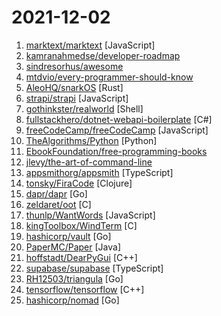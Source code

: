 # 2021-12-02

1. [marktext/marktext](https://github.com/marktext/marktext "📝A simple and elegant markdown editor, available for Linux, macOS and Windows.") [JavaScript]
2. [kamranahmedse/developer-roadmap](https://github.com/kamranahmedse/developer-roadmap "Roadmap to becoming a web developer in 2021") 
3. [sindresorhus/awesome](https://github.com/sindresorhus/awesome "😎 Awesome lists about all kinds of interesting topics") 
4. [mtdvio/every-programmer-should-know](https://github.com/mtdvio/every-programmer-should-know "A collection of (mostly) technical things every software developer should know about") 
5. [AleoHQ/snarkOS](https://github.com/AleoHQ/snarkOS "A Decentralized Operating System for Zero-Knowledge Applications") [Rust]
6. [strapi/strapi](https://github.com/strapi/strapi "🚀 Open source Node.js Headless CMS to easily build customisable APIs") [JavaScript]
7. [gothinkster/realworld](https://github.com/gothinkster/realworld "The mother of all demo apps — Exemplary fullstack Medium.com clone powered by React, Angular, Node, Django, and many more 🏅") [Shell]
8. [fullstackhero/dotnet-webapi-boilerplate](https://github.com/fullstackhero/dotnet-webapi-boilerplate "Clean Architecture Template for .NET 6.0 WebApi built with Multitenancy Support.") [C#]
9. [freeCodeCamp/freeCodeCamp](https://github.com/freeCodeCamp/freeCodeCamp "freeCodeCamp.org's open-source codebase and curriculum. Learn to code for free.") [JavaScript]
10. [TheAlgorithms/Python](https://github.com/TheAlgorithms/Python "All Algorithms implemented in Python") [Python]
11. [EbookFoundation/free-programming-books](https://github.com/EbookFoundation/free-programming-books "📚 Freely available programming books") 
12. [jlevy/the-art-of-command-line](https://github.com/jlevy/the-art-of-command-line "Master the command line, in one page") 
13. [appsmithorg/appsmith](https://github.com/appsmithorg/appsmith "Low code project build any custom business software like admin panels, internal tools, and dashboards. Use 35+ pre-built UI widgets that connect to any database, GraphQL or REST API. Write all logic in Javascript.") [TypeScript]
14. [tonsky/FiraCode](https://github.com/tonsky/FiraCode "Free monospaced font with programming ligatures") [Clojure]
15. [dapr/dapr](https://github.com/dapr/dapr "Dapr is a portable, event-driven, runtime for building distributed applications across cloud and edge.") [Go]
16. [zeldaret/oot](https://github.com/zeldaret/oot "Decompilation of The Legend of Zelda: Ocarina of Time") [C]
17. [thunlp/WantWords](https://github.com/thunlp/WantWords "An open-source online reverse dictionary.") [JavaScript]
18. [kingToolbox/WindTerm](https://github.com/kingToolbox/WindTerm "A quicker and better cross-platform SSH/Sftp/Shell/Telnet/Serial terminal.") [C]
19. [hashicorp/vault](https://github.com/hashicorp/vault "A tool for secrets management, encryption as a service, and privileged access management") [Go]
20. [PaperMC/Paper](https://github.com/PaperMC/Paper "High performance Spigot fork that aims to fix gameplay and mechanics inconsistencies") [Java]
21. [hoffstadt/DearPyGui](https://github.com/hoffstadt/DearPyGui "Dear PyGui: A fast and powerful Graphical User Interface Toolkit for Python with minimal dependencies") [C++]
22. [supabase/supabase](https://github.com/supabase/supabase "The open source Firebase alternative. Follow to stay updated about our public Beta.") [TypeScript]
23. [RH12503/triangula](https://github.com/RH12503/triangula "Generate high-quality triangulated and polygonal art from images.") [Go]
24. [tensorflow/tensorflow](https://github.com/tensorflow/tensorflow "An Open Source Machine Learning Framework for Everyone") [C++]
25. [hashicorp/nomad](https://github.com/hashicorp/nomad "Nomad is an easy-to-use, flexible, and performant workload orchestrator that can deploy a mix of microservice, batch, containerized, and non-containerized applications. Nomad is easy to operate and scale and has native Consul and Vault integrations.") [Go]
